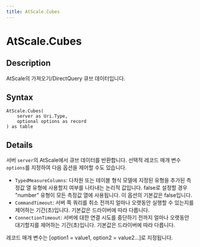```yaml
---
title: AtScale.Cubes
---
```


# AtScale.Cubes


## Description

AtScale의 가져오기/DirectQuery 큐브 데이터입니다.


## Syntax

```powerquery
AtScale.Cubes(
    server as Uri.Type,
    optional options as record
) as table
```


## Details

서버 <code>server</code>의 AtScale에서 큐브 데이터를 반환합니다. 선택적 레코드 매개 변수 <code>options</code>를 지정하여 다음 옵션을 제어할 수도 있습니다.<ul>        <li><code>TypedMeasureColumns</code>: 다차원 또는 테이블 형식 모델에 지정된 유형을 추가된 측정값 열 유형에 사용할지 여부를 나타내는 논리적 값입니다. false로 설정할 경우 "number" 유형이 모든 측정값 열에 사용됩니다. 이 옵션의 기본값은 false입니다.</li>        <li><code>CommandTimeout</code>: 서버 쪽 쿼리를 취소 전까지 얼마나 오랫동안 실행할 수 있는지를 제어하는 기간(초)입니다. 기본값은 드라이버에 따라 다릅니다. </li>        <li><code>ConnectionTimeout</code>: 서버에 대한 연결 시도를 중단하기 전까지 얼마나 오랫동안 대기할지를 제어하는 기간(초)입니다. 기본값은 드라이버에 따라 다릅니다. </li></ul>레코드 매개 변수는 [option1 = value1, option2 = value2...]로 지정됩니다.


